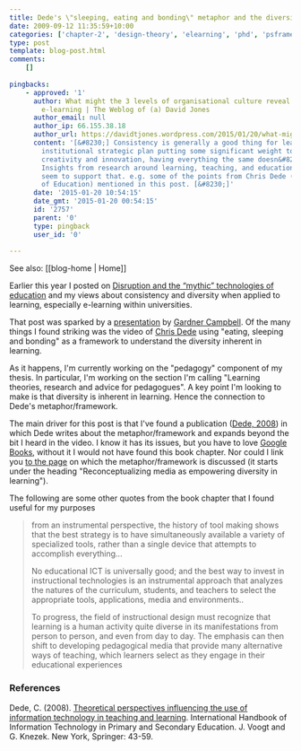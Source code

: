 ```yaml
---
title: Dede's \"sleeping, eating and bonding\" metaphor and the diversity of learning and its impacts for e-learning
date: 2009-09-12 11:35:59+10:00
categories: ['chapter-2', 'design-theory', 'elearning', 'phd', 'psframework', 'thesis']
type: post
template: blog-post.html
comments:
    []
    
pingbacks:
    - approved: '1'
      author: What might the 3 levels of organisational culture reveal about university
        e-learning | The Weblog of (a) David Jones
      author_email: null
      author_ip: 66.155.38.18
      author_url: https://davidtjones.wordpress.com/2015/01/20/what-might-the-3-levels-of-organisational-culture-reveal-about-university-e-learning/
      content: '[&#8230;] Consistency is generally a good thing for learning. Given the
        institutional strategic plan putting some significant weight to personalisation,
        creativity and innovation, having everything the same doesn&#8217;t seem appropriate.
        Insights from research around learning, teaching, and educational technology would
        seem to support that. e.g. some of the points from Chris Dede (Harvard Professor
        of Education) mentioned in this post. [&#8230;]'
      date: '2015-01-20 10:54:15'
      date_gmt: '2015-01-20 00:54:15'
      id: '2757'
      parent: '0'
      type: pingback
      user_id: '0'
    
---
```


See also: [[blog-home | Home]]

Earlier this year I posted on [Disruption and the “mythic” technologies of education](/blog2/2009/04/14/disruption-and-the-mythic-technologies-of-education/) and my views about consistency and diversity when applied to learning, especially e-learning within universities.

That post was sparked by a [presentation](http://www.gardnercampbell.net/blog1/?p=734) by [Gardner Campbell](http://www.gardnercampbell.net/blog1/). Of the many things I found striking was the video of [Chris Dede](http://gseweb.harvard.edu/~dedech/) using "eating, sleeping and bonding" as a framework to understand the diversity inherent in learning.

As it happens, I'm currently working on the "pedagogy" component of my thesis. In particular, I'm working on the section I'm calling "Learning theories, research and advice for pedagogues". A key point I'm looking to make is that diversity is inherent in learning. Hence the connection to Dede's metaphor/framework.

The main driver for this post is that I've found a publication ([Dede, 2008](http://books.google.com.au/books?id=X2dIYc5PpTkC&lpg=PA43&ots=jwx6C0kB_l&lr=&pg=PA43#v=onepage&q=&f=false)) in which Dede writes about the metaphor/framework and expands beyond the bit I heard in the video. I know it has its issues, but you have to love [Google Books](http://books.google.com), without it I would not have found this book chapter. Nor could I link you [to the page](http://books.google.com.au/books?id=X2dIYc5PpTkC&lpg=PA43&ots=jwx6C0kB_l&lr=&pg=PA57#v=onepage&q=&f=false) on which the metaphor/framework is discussed (it starts under the heading "Reconceptualizing media as empowering diversity in learning").

The following are some other quotes from the book chapter that I found useful for my purposes

> from an instrumental perspective, the history of tool making shows that the best strategy is to have simultaneously available a variety of specialized tools, rather than a single device that attempts to accomplish everything...  
>   
> No educational ICT is universally good; and the best way to invest in instructional technologies is an instrumental approach that analyzes the natures of the curriculum, students, and teachers to select the appropriate tools, applications, media and environments..  
>   
> To progress, the field of instructional design must recognize that learning is a human activity quite diverse in its manifestations from person to person, and even from day to day. The emphasis can then shift to developing pedagogical media that provide many alternative ways of teaching, which learners select as they engage in their educational experiences

### References

Dede, C. (2008). [Theoretical perspectives influencing the use of information technology in teaching and learning](http://books.google.com.au/books?id=X2dIYc5PpTkC&lpg=PA43&ots=jwx6C0kB_l&lr=&pg=PA43#v=onepage&q=&f=false). International Handbook of Information Technology in Primary and Secondary Education. J. Voogt and G. Knezek. New York, Springer: 43-59.